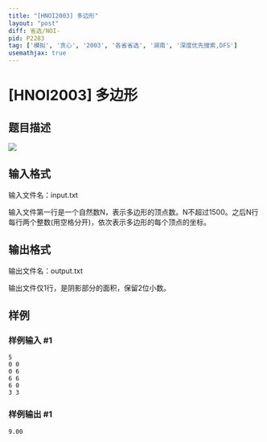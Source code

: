 ```yaml
---
title: "[HNOI2003] 多边形"
layout: "post"
diff: 省选/NOI-
pid: P2283
tag: ['模拟', '贪心', '2003', '各省省选', '湖南', '深度优先搜索,DFS']
usemathjax: true
---
```


# [HNOI2003] 多边形
## 题目描述

![](https://cdn.luogu.com.cn/upload/pic/1330.png)

## 输入格式

输入文件名：input.txt

输入文件第一行是一个自然数N，表示多边形的顶点数。N不超过1500。之后N行每行两个整数(用空格分开)，依次表示多边形的每个顶点的坐标。

## 输出格式

输出文件名：output.txt

输出文件仅1行，是阴影部分的面积，保留2位小数。

## 样例

### 样例输入 #1
```
5									
0 0
0 6
6 6
6 0
3 3

```
### 样例输出 #1
```
9.00
```
